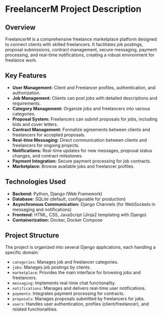 # FreelancerM Project Description

## Overview
FreelancerM is a comprehensive freelance marketplace platform designed to connect clients with skilled freelancers. It facilitates job postings, proposal submissions, contract management, secure messaging, payment processing, and real-time notifications, creating a robust environment for freelance work.

## Key Features
- **User Management:** Client and Freelancer profiles, authentication, and authorization.
- **Job Management:** Clients can post jobs with detailed descriptions and requirements.
- **Category Management:** Organize jobs and freelancers into various categories.
- **Proposal System:** Freelancers can submit proposals for jobs, including bids and cover letters.
- **Contract Management:** Formalize agreements between clients and freelancers for accepted proposals.
- **Real-time Messaging:** Direct communication between clients and freelancers for ongoing projects.
- **Notifications:** Real-time updates for new messages, proposal status changes, and contract milestones.
- **Payment Integration:** Secure payment processing for job contracts.
- **Marketplace:** Browse available jobs and freelancer profiles.

## Technologies Used
- **Backend:** Python, Django (Web Framework)
- **Database:** SQLite (default, configurable for production)
- **Asynchronous Communication:** Django Channels (for WebSockets in messaging and notifications)
- **Frontend:** HTML, CSS, JavaScript (Jinja2 templating with Django)
- **Containerization:** Docker, Docker Compose

## Project Structure
The project is organized into several Django applications, each handling a specific domain:
- `categories`: Manages job and freelancer categories.
- `jobs`: Manages job postings by clients.
- `marketplace`: Provides the main interface for browsing jobs and freelancers.
- `messaging`: Implements real-time chat functionality.
- `notifications`: Manages and delivers real-time user notifications.
- `payments`: Integrates payment processing for contracts.
- `proposals`: Manages proposals submitted by freelancers for jobs.
- `users`: Handles user authentication, profiles (client/freelancer), and related functionalities.